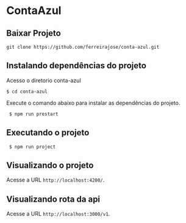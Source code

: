 # ContaAzul

## Baixar Projeto 

```
git clone https://github.com/ferreirajose/conta-azul.git
```

## Instalando dependências do projeto
Acesso o diretorio conta-azul

```
$ cd conta-azul
```

Execute o comando abaixo para instalar as dependências do projeto. 

```
 $ npm run prestart
```

## Executando o projeto

```
 $ npm run project
```

## Visualizando o projeto

Acesse a URL `http://localhost:4200/`.


## Visualizando rota da api

Acesse a URL `http://localhost:3000/v1`.
